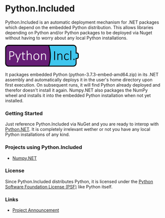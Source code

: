 # Python.Included

Python.Included is an automatic deployment mechanism for .NET packages which depend on the embedded Python distribution. This allows  libraries depending on Python and/or Python packages to be deployed via Nuget without having to worry about any local Python installations. 

![logo](art/python_included.png)

It packages embedded Python (python-3.7.3-embed-amd64.zip) in its .NET assembly and automatically deploys it in the user's home directory upon first execution. On subsequent runs, it will find Python already deployed and therefor doesn't install it again. Numpy.NET also packages the NumPy wheel and installs it into the embedded Python installation when not yet installed.

### Getting Started

Just reference Python.Included via NuGet and you are ready to interop with [Python.NET](http://pythonnet.github.io/). It is completely irrelevant wether or not you have any local Python installations of any kind.

### Projects using Python.Included
* [Numpy.NET](https://github.com/SciSharp/Numpy.NET)

### License
Since Python.Included distributes Python, it is licensed under the [Python Software Foundation License (PSF)](https://docs.python.org/3/license.html) like Python itself. 

### Links
* [Project Announcement](https://henon.wordpress.com/2019/06/05/using-python-libraries-in-net-without-a-python-installation/)
